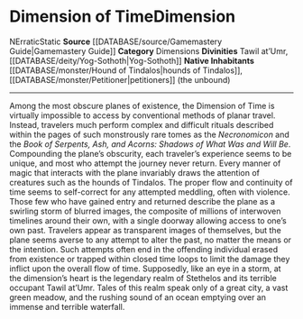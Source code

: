 ﻿---
alignment: N
element: null
id: '21'
name: Dimension of Time
plane_category: Dimensions
rarity: Common
rus_type_level: null
source: '[[DATABASE/source/Gamemastery Guide|Gamemastery Guide]]'
trait:
- '[[DATABASE/trait/Erratic|Erratic]]'
- '[[DATABASE/trait/Static|Static]]'
type: Plane

---
# Dimension of Time<span class="item-type">Dimension</span>

<span class="trait-alignment item-trait">N</span><span class="item-trait">Erratic</span><span class="item-trait">Static</span>
**Source** [[DATABASE/source/Gamemastery Guide|Gamemastery Guide]]
**Category** Dimensions
**Divinities** Tawil at’Umr, [[DATABASE/deity/Yog-Sothoth|Yog-Sothoth]]
**Native Inhabitants** [[DATABASE/monster/Hound of Tindalos|hounds of Tindalos]], [[DATABASE/monster/Petitioner|petitioners]] (the unbound)

---
Among the most obscure planes of existence, the Dimension of Time is virtually impossible to access by conventional methods of planar travel. Instead, travelers much perform complex and difficult rituals described within the pages of such monstrously rare tomes as the _Necronomicon_ and the _Book of Serpents, Ash, and Acorns: Shadows of What Was and Will Be_. Compounding the plane’s obscurity, each traveler’s experience seems to be unique, and most who attempt the journey never return. Every manner of magic that interacts with the plane invariably draws the attention of creatures such as the hounds of Tindalos. The proper flow and continuity of time seems to self-correct for any attempted meddling, often with violence.
 Those few who have gained entry and returned describe the plane as a swirling storm of blurred images, the composite of millions of interwoven timelines around their own, with a single doorway allowing access to one’s own past. Travelers appear as transparent images of themselves, but the plane seems averse to any attempt to alter the past, no matter the means or the intention. Such attempts often end in the offending individual erased from existence or trapped within closed time loops to limit the damage they inflict upon the overall flow of time.
 Supposedly, like an eye in a storm, at the dimension’s heart is the legendary realm of Stethelos and its terrible occupant Tawil at’Umr. Tales of this realm speak only of a great city, a vast green meadow, and the rushing sound of an ocean emptying over an immense and terrible waterfall.